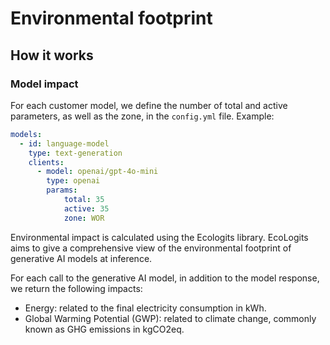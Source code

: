 # Environmental footprint

## How it works

### Model impact

For each customer model, we define the number of total and active parameters, as well as the zone, in the `config.yml` file. Example:

```yaml
models:
  - id: language-model
    type: text-generation
    clients:
      - model: openai/gpt-4o-mini
        type: openai
        params:
            total: 35
            active: 35
            zone: WOR
```

Environmental impact is calculated using the Ecologits library. EcoLogits aims to give a comprehensive view of the environmental footprint of generative AI models at inference. 


For each call to the generative AI model, in addition to the model response, we return the following impacts: 
  - Energy: related to the final electricity consumption in kWh.
  - Global Warming Potential (GWP): related to climate change, commonly known as GHG emissions in kgCO2eq.

